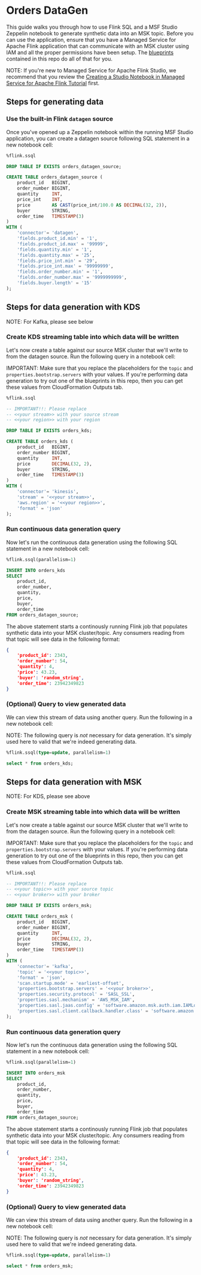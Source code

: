 # Orders DataGen

This guide walks you through how to use Flink SQL and a MSF Studio Zeppelin notebook to generate synthetic data into an MSK topic. Before you can use the application, ensure that you have a Managed Service for Apache Flink application that can communicate with an MSK cluster using IAM and all the proper permissions have been setup. The [blueprints](../../README.md#blueprints) contained in this repo do all of that for you.

NOTE: If you're new to Managed Service for Apache Flink Studio, we recommend that you review the [Creating a Studio Notebook in Managed Service for Apache Flink Tutorial](https://docs.aws.amazon.com/kinesisanalytics/latest/java/example-notebook.html) first.

## Steps for generating data

### Use the built-in Flink `datagen` source

Once you've opened up a Zeppelin notebook within the running MSF Studio application, you can create a datagen source following SQL statement in a new notebook cell:

```SQL
%flink.ssql

DROP TABLE IF EXISTS orders_datagen_source;

CREATE TABLE orders_datagen_source (
    product_id   BIGINT,
    order_number BIGINT,
    quantity     INT,
    price_int    INT,
    price        AS CAST(price_int/100.0 AS DECIMAL(32, 2)),
    buyer        STRING,
    order_time   TIMESTAMP(3)
)
WITH (
    'connector'= 'datagen',
    'fields.product_id.min' = '1',
    'fields.product_id.max' = '99999',
    'fields.quantity.min' = '1',
    'fields.quantity.max' = '25',
    'fields.price_int.min' = '29',
    'fields.price_int.max' = '99999999',
    'fields.order_number.min' = '1',
    'fields.order_number.max' = '9999999999',
    'fields.buyer.length' = '15'
);
```

## Steps for data generation with KDS

NOTE: For Kafka, please see below

### Create KDS streaming table into which data will be written

Let's now create a table against our source MSK cluster that we'll write to from the datagen source. Run the following query in a notebook cell:

IMPORTANT: Make sure that you replace the placeholders for the `topic` and `properties.bootstrap.servers` with your values. If you're performing data generation to try out one of the blueprints in this repo, then you can get these values from CloudFormation Outputs tab.

```SQL
%flink.ssql

-- IMPORTANT!!: Please replace
-- <<your stream>> with your source stream
-- <<your region>> with your region

DROP TABLE IF EXISTS orders_kds;

CREATE TABLE orders_kds (
    product_id   BIGINT,
    order_number BIGINT,
    quantity     INT,
    price        DECIMAL(32, 2),
    buyer        STRING,
    order_time   TIMESTAMP(3)
)
WITH (
    'connector'= 'kinesis',
    'stream' = '<<your stream>>',
    'aws.region' = '<<your region>>',
    'format' = 'json'
);
```

### Run continuous data generation query

Now let's run the continuous data generation using the following SQL statement in a new notebook cell:

```SQL
%flink.ssql(parallelism=1)

INSERT INTO orders_kds
SELECT 
    product_id,
    order_number,
    quantity,
    price,
    buyer,
    order_time
FROM orders_datagen_source;
```

The above statement starts a continously running Flink job that populates synthetic data into your MSK cluster/topic. Any consumers reading from that topic will see data in the following format:

```json
{
    'product_id': 2343,
    'order_number': 54,
    'quantity': 4,
    'price': 43.23,
    'buyer': 'random_string',
    'order_time': 23942349823
}
```

### (Optional) Query to view generated data

We can view this stream of data using another query. Run the following in a new notebook cell:

NOTE: The following query is *not* necessary for data generation. It's simply used here to valid that we're indeed generating data.

```SQL
%flink.ssql(type=update, parallelism=1)

select * from orders_kds;
```

## Steps for data generation with MSK

NOTE: For KDS, please see above

### Create MSK streaming table into which data will be written

Let's now create a table against our source MSK cluster that we'll write to from the datagen source. Run the following query in a notebook cell:

IMPORTANT: Make sure that you replace the placeholders for the `topic` and `properties.bootstrap.servers` with your values. If you're performing data generation to try out one of the blueprints in this repo, then you can get these values from CloudFormation Outputs tab.

```SQL
%flink.ssql

-- IMPORTANT!!: Please replace
-- <<your topic>> with your source topic
-- <<your broker>> with your broker

DROP TABLE IF EXISTS orders_msk;

CREATE TABLE orders_msk (
    product_id   BIGINT,
    order_number BIGINT,
    quantity     INT,
    price        DECIMAL(32, 2),
    buyer        STRING,
    order_time   TIMESTAMP(3)
)
WITH (
    'connector'= 'kafka',
    'topic' = '<<your topic>>',
    'format' = 'json',
    'scan.startup.mode' = 'earliest-offset',
    'properties.bootstrap.servers' = '<<your broker>>',
    'properties.security.protocol' = 'SASL_SSL',
    'properties.sasl.mechanism' = 'AWS_MSK_IAM',
    'properties.sasl.jaas.config' = 'software.amazon.msk.auth.iam.IAMLoginModule required;',
    'properties.sasl.client.callback.handler.class' = 'software.amazon.msk.auth.iam.IAMClientCallbackHandler'
);
```

### Run continuous data generation query

Now let's run the continuous data generation using the following SQL statement in a new notebook cell:

```SQL
%flink.ssql(parallelism=1)

INSERT INTO orders_msk
SELECT 
    product_id,
    order_number,
    quantity,
    price,
    buyer,
    order_time
FROM orders_datagen_source;
```

The above statement starts a continously running Flink job that populates synthetic data into your MSK cluster/topic. Any consumers reading from that topic will see data in the following format:

```json
{
    'product_id': 2343,
    'order_number': 54,
    'quantity': 4,
    'price': 43.23,
    'buyer': 'random_string',
    'order_time': 23942349823
}
```

### (Optional) Query to view generated data

We can view this stream of data using another query. Run the following in a new notebook cell:

NOTE: The following query is *not* necessary for data generation. It's simply used here to valid that we're indeed generating data.

```SQL
%flink.ssql(type=update, parallelism=1)

select * from orders_msk;
```